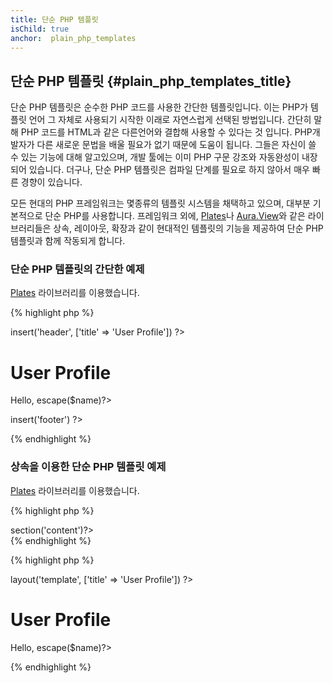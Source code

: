 ```yaml
---
title: 단순 PHP 템플릿
isChild: true
anchor:  plain_php_templates
---
```


## 단순 PHP 템플릿 {#plain_php_templates_title}

단순 PHP 템플릿은 순수한 PHP 코드를 사용한 간단한 템플릿입니다. 이는 PHP가 템플릿 언어 그 자체로 사용되기 시작한 이래로
자연스럽게 선택된 방법입니다. 간단히 말해 PHP 코드를 HTML과 같은 다른언어와 결합해 사용할 수 있다는 것 입니다. PHP개발자가
다른 새로운 문법을 배울 필요가 없기 때문에 도움이 됩니다. 그들은 자신이 쓸 수 있는 기능에 대해 알고있으며, 개발 툴에는 이미
PHP 구문 강조와 자동완성이 내장되어 있습니다. 더구나, 단순 PHP 템플릿은 컴파일 단계를 필요로 하지 않아서 매우 빠른 경향이
있습니다.

모든 현대의 PHP 프레임워크는 몇종류의 템플릿 시스템을 채택하고 있으며, 대부분 기본적으로 단순 PHP를 사용합니다. 프레임워크
외에, [Plates][plates]나 [Aura.View][aura]와 같은 라이브러리들은 상속, 레이아웃, 확장과 같이 현대적인 템플릿의 기능을
제공하여 단순 PHP 템플릿과 함께 작동되게 합니다.

### 단순 PHP 템플릿의 간단한 예제

[Plates][plates] 라이브러리를 이용했습니다.

{% highlight php %}
<?php // user_profile.php ?>

<?php $this->insert('header', ['title' => 'User Profile']) ?>

<h1>User Profile</h1>
<p>Hello, <?=$this->escape($name)?></p>

<?php $this->insert('footer') ?>
{% endhighlight %}

### 상속을 이용한 단순 PHP 템플릿 예제

[Plates][plates] 라이브러리를 이용했습니다.

{% highlight php %}
<?php // template.php ?>

<html>
<head>
    <title><?=$title?></title>
</head>
<body>

<main>
    <?=$this->section('content')?>
</main>

</body>
</html>
{% endhighlight %}

{% highlight php %}
<?php // user_profile.php ?>

<?php $this->layout('template', ['title' => 'User Profile']) ?>

<h1>User Profile</h1>
<p>Hello, <?=$this->escape($name)?></p>
{% endhighlight %}


[plates]: https://platesphp.com/
[aura]: https://github.com/auraphp/Aura.View
